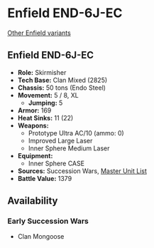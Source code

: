 # Enfield END-6J-EC

[Other Enfield variants](../enfield.md)

## Enfield END-6J-EC
- **Role:** Skirmisher
- **Tech Base:** Clan Mixed (2825)
- **Chassis:** 50 tons (Endo Steel)
- **Movement:** 5 / 8, XL
  - **Jumping:** 5
- **Armor:** 169
- **Heat Sinks:** 11 (22)
- **Weapons:**
  - Prototype Ultra AC/10 (ammo: 0)
  - Improved Large Laser
  - Inner Sphere Medium Laser
- **Equipment:**
  - Inner Sphere CASE
- **Sources:** Succession Wars, [Master Unit List](http://masterunitlist.info/Unit/Details/7679/enfield-end-6j-ec)
- **Battle Value:** 1379

## Availability

### Early Succession Wars
- Clan Mongoose

